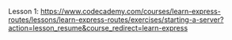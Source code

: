 Lesson 1: https://www.codecademy.com/courses/learn-express-routes/lessons/learn-express-routes/exercises/starting-a-server?action=lesson_resume&course_redirect=learn-express
